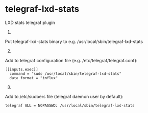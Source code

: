 # telegraf-lxd-stats
LXD stats telegraf plugin

1.
Put telegraf-lxd-stats binary to e.g. /usr/local/sbin/telegraf-lxd-stats

2.
Add to telegraf configuration file (e.g. /etc/telegraf/telegraf.conf):
```
[[inputs.exec]]
  command = "sudo /usr/local/sbin/telegraf-lxd-stats"
  data_format = "influx"
```
3.
Add to /etc/sudoers file (telegraf daemon user by default):
```
telegraf ALL = NOPASSWD: /usr/local/sbin/telegraf-lxd-stats
```
